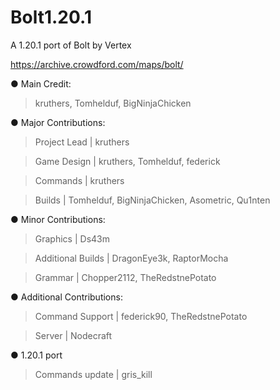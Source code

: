 # Bolt1.20.1
A 1.20.1 port of Bolt by Vertex 

https://archive.crowdford.com/maps/bolt/

● Main Credit:

> kruthers, Tomhelduf, BigNinjaChicken

● Major Contributions:

> Project Lead | kruthers

> Game Design | kruthers, Tomhelduf, federick

> Commands | kruthers

> Builds | Tomhelduf, BigNinjaChicken, Asometric, Qu1nten

● Minor Contributions:

> Graphics | Ds43m

> Additional Builds | DragonEye3k, RaptorMocha

> Grammar | Chopper2112, TheRedstnePotato

● Additional Contributions:

> Command Support | federick90, TheRedstnePotato

> Server | Nodecraft

● 1.20.1 port

> Commands update | gris_kill
